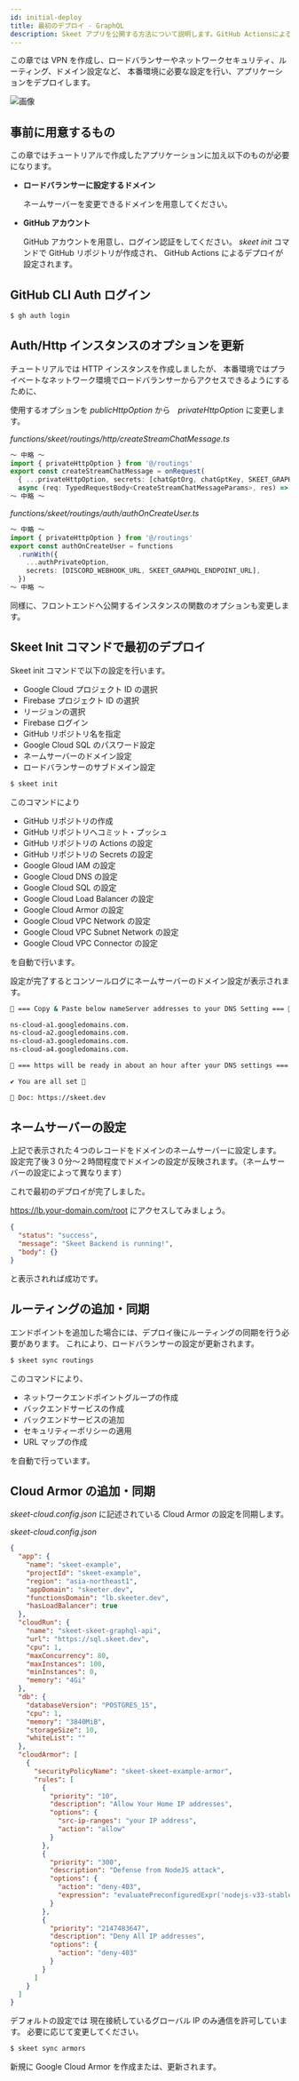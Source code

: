 ```yaml
---
id: initial-deploy
title: 最初のデプロイ - GraphQL
description: Skeet アプリを公開する方法について説明します。GitHub ActionsによるCommit毎のデプロイもワンコマンドで設定できます。
---
```


この章では VPN を作成し、ロードバランサーやネットワークセキュリティ、ルーティング、ドメイン設定など、
本番環境に必要な設定を行い、アプリケーションをデプロイします。

![画像](https://storage.googleapis.com/skeet-assets/animation/skeet-init-production.gif)

## 事前に用意するもの

この章ではチュートリアルで作成したアプリケーションに加え以下のものが必要になります。

- **ロードバランサーに設定するドメイン**

  ネームサーバーを変更できるドメインを用意してください。

- **GitHub アカウント**

  GitHub アカウントを用意し、ログイン認証をしてください。
  _skeet init_ コマンドで GitHub リポジトリが作成され、
  GitHub Actions によるデプロイが設定されます。

## GitHub CLI Auth ログイン

```bash
$ gh auth login
```

## Auth/Http インスタンスのオプションを更新

チュートリアルでは HTTP インスタンスを作成しましたが、
本番環境ではプライベートなネットワーク環境でロードバランサーからアクセスできるようにするために、

使用するオプションを _publicHttpOption_ から　*privateHttpOption* に変更します。

_functions/skeet/routings/http/createStreamChatMessage.ts_

```typescript
〜 中略 〜
import { privateHttpOption } from '@/routings'
export const createStreamChatMessage = onRequest(
  { ...privateHttpOption, secrets: [chatGptOrg, chatGptKey, SKEET_GRAPHQL_ENDPOINT_URL] },
  async (req: TypedRequestBody<CreateStreamChatMessageParams>, res) => {
〜 中略 〜
```

_functions/skeet/routings/auth/authOnCreateUser.ts_

```typescript
〜 中略 〜
import { privateHttpOption } from '@/routings'
export const authOnCreateUser = functions
  .runWith({
    ...authPrivateOption,
    secrets: [DISCORD_WEBHOOK_URL, SKEET_GRAPHQL_ENDPOINT_URL],
  })
〜 中略 〜
```

同様に、フロントエンドへ公開するインスタンスの関数のオプションも変更します。

## Skeet Init コマンドで最初のデプロイ

Skeet init コマンドで以下の設定を行います。

- Google Cloud プロジェクト ID の選択
- Firebase プロジェクト ID の選択
- リージョンの選択
- Firebase ログイン
- GitHub リポジトリ名を指定
- Google Cloud SQL のパスワード設定
- ネームサーバーのドメイン設定
- ロードバランサーのサブドメイン設定

```bash
$ skeet init
```

このコマンドにより

- GitHub リポジトリの作成
- GitHub リポジトリへコミット・プッシュ
- GitHub リポジトリの Actions の設定
- GitHub リポジトリの Secrets の設定
- Google Gloud IAM の設定
- Google Cloud DNS の設定
- Google Cloud SQL の設定
- Google Cloud Load Balancer の設定
- Google Cloud Armor の設定
- Google Cloud VPC Network の設定
- Google Cloud VPC Subnet Network の設定
- Google Cloud VPC Connector の設定

を自動で行います。

設定が完了するとコンソールログにネームサーバーのドメイン設定が表示されます。

```bash
🚸 === Copy & Paste below nameServer addresses to your DNS Setting === 🚸

ns-cloud-a1.googledomains.com.
ns-cloud-a2.googledomains.com.
ns-cloud-a3.googledomains.com.
ns-cloud-a4.googledomains.com.

👷 === https will be ready in about an hour after your DNS settings === 👷

✔ You are all set 🎉

📗 Doc: https://skeet.dev
```

## ネームサーバーの設定

上記で表示された４つのレコードをドメインのネームサーバーに設定します。
設定完了後３０分〜２時間程度でドメインの設定が反映されます。（ネームサーバーの設定によって異なります）

これで最初のデプロイが完了しました。

https://lb.your-domain.com/root にアクセスしてみましょう。

```json
{
  "status": "success",
  "message": "Skeet Backend is running!",
  "body": {}
}
```

と表示されれば成功です。

## ルーティングの追加・同期

エンドポイントを追加した場合には、デプロイ後にルーティングの同期を行う必要があります。
これにより、ロードバランサーの設定が更新されます。

```bash
$ skeet sync routings
```

このコマンドにより、

- ネットワークエンドポイントグループの作成
- バックエンドサービスの作成
- バックエンドサービスの追加
- セキュリティーポリシーの適用
- URL マップの作成

を自動で行っています。

## Cloud Armor の追加・同期

_skeet-cloud.config.json_ に記述されている Cloud Armor の設定を同期します。

_skeet-cloud.config.json_

```json
{
  "app": {
    "name": "skeet-example",
    "projectId": "skeet-example",
    "region": "asia-northeast1",
    "appDomain": "skeeter.dev",
    "functionsDomain": "lb.skeeter.dev",
    "hasLoadBalancer": true
  },
  "cloudRun": {
    "name": "skeet-skeet-graphql-api",
    "url": "https://sql.skeet.dev",
    "cpu": 1,
    "maxConcurrency": 80,
    "maxInstances": 100,
    "minInstances": 0,
    "memory": "4Gi"
  },
  "db": {
    "databaseVersion": "POSTGRES_15",
    "cpu": 1,
    "memory": "3840MiB",
    "storageSize": 10,
    "whiteList": ""
  },
  "cloudArmor": [
    {
      "securityPolicyName": "skeet-skeet-example-armor",
      "rules": [
        {
          "priority": "10",
          "description": "Allow Your Home IP addresses",
          "options": {
            "src-ip-ranges": "your IP address",
            "action": "allow"
          }
        },
        {
          "priority": "300",
          "description": "Defense from NodeJS attack",
          "options": {
            "action": "deny-403",
            "expression": "evaluatePreconfiguredExpr('nodejs-v33-stable')"
          }
        },
        {
          "priority": "2147483647",
          "description": "Deny All IP addresses",
          "options": {
            "action": "deny-403"
          }
        }
      ]
    }
  ]
}
```

デフォルトの設定では 現在接続しているグローバル IP のみ通信を許可しています。
必要に応じて変更してください。

```bash
$ skeet sync armors
```

新規に Google Cloud Armor を作成または、更新されます。
